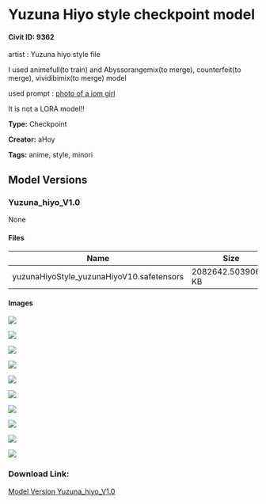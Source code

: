 # Yuzuna Hiyo style checkpoint model

#### Civit ID: 9362

<p>artist : Yuzuna hiyo style file</p><p></p><p>I used animefull(to train) and Abyssorangemix(to merge), counterfeit(to merge), vividibimix(to merge) model</p><p></p><p>used prompt : <u>photo of a iom girl</u></p><p></p><p>It is not a LORA model!!</p>

**Type:** Checkpoint

**Creator:** aHoy

**Tags:** anime, style, minori

## Model Versions

### Yuzuna_hiyo_V1.0

None

#### Files

| Name | Size | Type | Format | Download Url | AutoV1 | AutoV2 | SHA256 | CRC32 | BLAKE3 |
| --- | --- | --- | --- | --- | --- | --- | --- | --- | --- |
| yuzunaHiyoStyle_yuzunaHiyoV10.safetensors | 2082642.50390625 KB | Model | SafeTensor | https://civitai.com/api/download/models/11114 | 3CF3F164 | ACED31BDA1 | ACED31BDA12302F4E1A1A661B05A2487F37B3DA0C4286AE85869625F5080374C | 1C926136 | 71DB3F554AD0875B7776096FA4AB53877A2BF73FC9B9EDFC12040287AF980910 |

#### Images

<p><img src="https://image.civitai.com/xG1nkqKTMzGDvpLrqFT7WA/d62d46a1-fd4c-4aeb-c263-6cb401175700/width=450/107197.jpeg" /></p>

<p><img src="https://image.civitai.com/xG1nkqKTMzGDvpLrqFT7WA/8f450047-b155-4f70-cf03-91513e641000/width=450/107196.jpeg" /></p>

<p><img src="https://image.civitai.com/xG1nkqKTMzGDvpLrqFT7WA/0c1e7373-de50-4d72-5777-91b2dc4b0f00/width=450/107195.jpeg" /></p>

<p><img src="https://image.civitai.com/xG1nkqKTMzGDvpLrqFT7WA/f89afa7f-2aa0-4546-d57b-ae218a6e2d00/width=450/107194.jpeg" /></p>

<p><img src="https://image.civitai.com/xG1nkqKTMzGDvpLrqFT7WA/f11b7a3f-c7eb-4548-4838-8c03abca3800/width=450/107193.jpeg" /></p>

<p><img src="https://image.civitai.com/xG1nkqKTMzGDvpLrqFT7WA/13223af0-1010-47ae-4e45-86852e387c00/width=450/107192.jpeg" /></p>

<p><img src="https://image.civitai.com/xG1nkqKTMzGDvpLrqFT7WA/f7cdf620-fdc8-4cd1-a2ce-761a44826f00/width=450/107191.jpeg" /></p>

<p><img src="https://image.civitai.com/xG1nkqKTMzGDvpLrqFT7WA/edb0fa53-8d26-4f6f-eda9-b34307e36e00/width=450/107189.jpeg" /></p>

<p><img src="https://image.civitai.com/xG1nkqKTMzGDvpLrqFT7WA/b509027f-0f57-4938-ff9e-fb7dee527100/width=450/107188.jpeg" /></p>

<p><img src="https://image.civitai.com/xG1nkqKTMzGDvpLrqFT7WA/bf0da54f-c579-4d7a-8b72-4004ac472000/width=450/107187.jpeg" /></p>

### Download Link:

[Model Version Yuzuna_hiyo_V1.0](https://civitai.com/api/download/models/11114)

